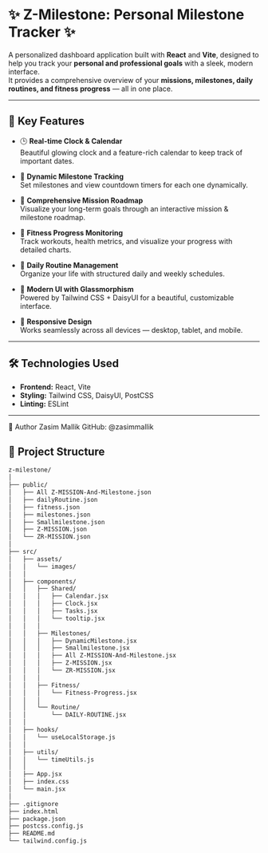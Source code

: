 # ✨ Z-Milestone: Personal Milestone Tracker ✨

A personalized dashboard application built with **React** and **Vite**, designed to help you track your **personal and professional goals** with a sleek, modern interface.  
It provides a comprehensive overview of your **missions, milestones, daily routines, and fitness progress** — all in one place.

---

## 🌟 Key Features

- 🕒 **Real-time Clock & Calendar**  
  Beautiful glowing clock and a feature-rich calendar to keep track of important dates.

- 🎯 **Dynamic Milestone Tracking**  
  Set milestones and view countdown timers for each one dynamically.

- 🚀 **Comprehensive Mission Roadmap**  
  Visualize your long-term goals through an interactive mission & milestone roadmap.

- 💪 **Fitness Progress Monitoring**  
  Track workouts, health metrics, and visualize your progress with detailed charts.

- 📅 **Daily Routine Management**  
  Organize your life with structured daily and weekly schedules.

- 🎨 **Modern UI with Glassmorphism**  
  Powered by Tailwind CSS + DaisyUI for a beautiful, customizable interface.

- 📱 **Responsive Design**  
  Works seamlessly across all devices — desktop, tablet, and mobile.

---

## 🛠️ Technologies Used

- **Frontend:** React, Vite  
- **Styling:** Tailwind CSS, DaisyUI, PostCSS  
- **Linting:** ESLint  

---

👤 Author
Zasim Mallik
GitHub: @zasimmallik

## 🎯 Project Structure

```bash
z-milestone/
│
├── public/
│   ├── All Z-MISSION-And-Milestone.json
│   ├── dailyRoutine.json
│   ├── fitness.json
│   ├── milestones.json
│   ├── Smallmilestone.json
│   ├── Z-MISSION.json
│   └── ZR-MISSION.json
│
├── src/
│   ├── assets/
│   │   └── images/
│   │
│   ├── components/
│   │   ├── Shared/
│   │   │   ├── Calendar.jsx
│   │   │   ├── Clock.jsx
│   │   │   ├── Tasks.jsx
│   │   │   └── tooltip.jsx
│   │   │
│   │   ├── Milestones/
│   │   │   ├── DynamicMilestone.jsx
│   │   │   ├── Smallmilestone.jsx
│   │   │   ├── All Z-MISSION-And-Milestone.jsx
│   │   │   ├── Z-MISSION.jsx
│   │   │   └── ZR-MISSION.jsx
│   │   │
│   │   ├── Fitness/
│   │   │   └── Fitness-Progress.jsx
│   │   │
│   │   └── Routine/
│   │       └── DAILY-ROUTINE.jsx
│   │
│   ├── hooks/
│   │   └── useLocalStorage.js
│   │
│   ├── utils/
│   │   └── timeUtils.js
│   │
│   ├── App.jsx
│   ├── index.css
│   └── main.jsx
│
├── .gitignore
├── index.html
├── package.json
├── postcss.config.js
├── README.md
└── tailwind.config.js
